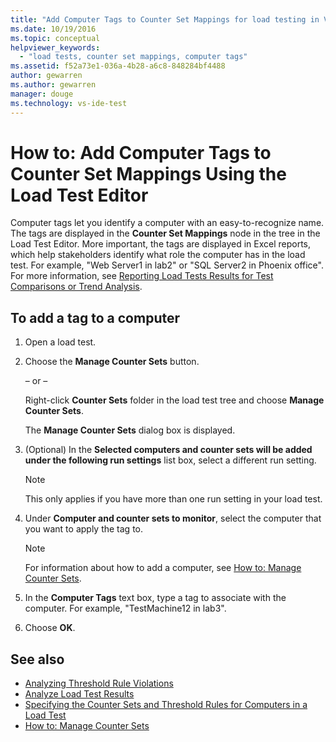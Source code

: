 ```yaml
---
title: "Add Computer Tags to Counter Set Mappings for load testing in Visual Studio"
ms.date: 10/19/2016
ms.topic: conceptual
helpviewer_keywords:
  - "load tests, counter set mappings, computer tags"
ms.assetid: f52a73e1-036a-4b28-a6c8-848284bf4488
author: gewarren
ms.author: gewarren
manager: douge
ms.technology: vs-ide-test
---
```

# How to: Add Computer Tags to Counter Set Mappings Using the Load Test Editor

Computer tags let you identify a computer with an easy-to-recognize name. The tags are displayed in the **Counter Set Mappings** node in the tree in the Load Test Editor. More important, the tags are displayed in Excel reports, which help stakeholders identify what role the computer has in the load test. For example, "Web Server1 in lab2" or "SQL Server2 in Phoenix office". For more information, see [Reporting Load Tests Results for Test Comparisons or Trend Analysis](../test/compare-load-test-results.md).

## To add a tag to a computer

1.  Open a load test.

2.  Choose the **Manage Counter Sets** button.

     – or –

     Right-click **Counter Sets** folder in the load test tree and choose **Manage Counter Sets**.

     The **Manage Counter Sets** dialog box is displayed.

3.  (Optional) In the **Selected computers and counter sets will be added under the following run settings** list box, select a different run setting.

    > [!NOTE]
    > This only applies if you have more than one run setting in your load test.

4.  Under **Computer and counter sets to monitor**, select the computer that you want to apply the tag to.

    > [!NOTE]
    > For information about how to add a computer, see [How to: Manage Counter Sets](../test/how-to-manage-counter-sets-using-the-load-test-editor.md).

5.  In the **Computer Tags** text box, type a tag to associate with the computer. For example, "TestMachine12 in lab3".

6.  Choose **OK**.

## See also

- [Analyzing Threshold Rule Violations](../test/analyze-threshold-rule-violations-in-load-tests.md)
- [Analyze Load Test Results](../test/analyze-load-test-results-using-the-load-test-analyzer.md)
- [Specifying the Counter Sets and Threshold Rules for Computers in a Load Test](../test/specify-counter-sets-and-threshold-rules-for-load-testing.md)
- [How to: Manage Counter Sets](../test/how-to-manage-counter-sets-using-the-load-test-editor.md)